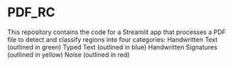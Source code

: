 # PDF_RC
This repository contains the code for a Streamlit app that processes a PDF file to detect and classify regions into four categories:  Handwritten Text (outlined in green) Typed Text (outlined in blue) Handwritten Signatures (outlined in yellow) Noise (outlined in red)
